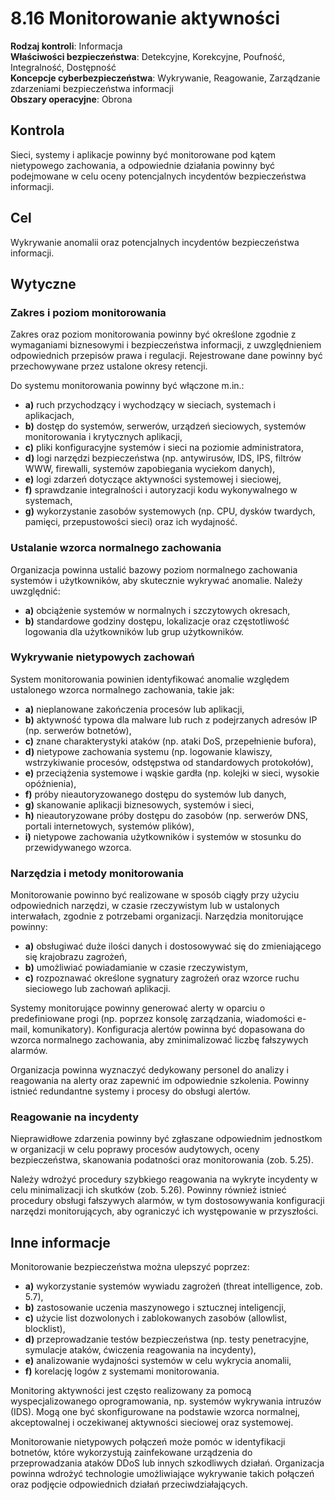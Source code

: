 # 8.16 Monitorowanie aktywności

**Rodzaj kontroli**: Informacja  
**Właściwości bezpieczeństwa**: Detekcyjne, Korekcyjne, Poufność, Integralność, Dostępność  
**Koncepcje cyberbezpieczeństwa**: Wykrywanie, Reagowanie, Zarządzanie zdarzeniami bezpieczeństwa informacji  
**Obszary operacyjne**: Obrona

## Kontrola

Sieci, systemy i aplikacje powinny być monitorowane pod kątem nietypowego zachowania, a odpowiednie działania powinny być podejmowane w celu oceny potencjalnych incydentów bezpieczeństwa informacji.

## Cel

Wykrywanie anomalii oraz potencjalnych incydentów bezpieczeństwa informacji.

## Wytyczne

### Zakres i poziom monitorowania

Zakres oraz poziom monitorowania powinny być określone zgodnie z wymaganiami biznesowymi i bezpieczeństwa informacji, z uwzględnieniem odpowiednich przepisów prawa i regulacji. Rejestrowane dane powinny być przechowywane przez ustalone okresy retencji.

Do systemu monitorowania powinny być włączone m.in.:

- **a)** ruch przychodzący i wychodzący w sieciach, systemach i aplikacjach,
- **b)** dostęp do systemów, serwerów, urządzeń sieciowych, systemów monitorowania i krytycznych aplikacji,
- **c)** pliki konfiguracyjne systemów i sieci na poziomie administratora,
- **d)** logi narzędzi bezpieczeństwa (np. antywirusów, IDS, IPS, filtrów WWW, firewalli, systemów zapobiegania wyciekom danych),
- **e)** logi zdarzeń dotyczące aktywności systemowej i sieciowej,
- **f)** sprawdzanie integralności i autoryzacji kodu wykonywalnego w systemach,
- **g)** wykorzystanie zasobów systemowych (np. CPU, dysków twardych, pamięci, przepustowości sieci) oraz ich wydajność.

### Ustalanie wzorca normalnego zachowania

Organizacja powinna ustalić bazowy poziom normalnego zachowania systemów i użytkowników, aby skutecznie wykrywać anomalie. Należy uwzględnić:

- **a)** obciążenie systemów w normalnych i szczytowych okresach,
- **b)** standardowe godziny dostępu, lokalizacje oraz częstotliwość logowania dla użytkowników lub grup użytkowników.

### Wykrywanie nietypowych zachowań

System monitorowania powinien identyfikować anomalie względem ustalonego wzorca normalnego zachowania, takie jak:

- **a)** nieplanowane zakończenia procesów lub aplikacji,
- **b)** aktywność typowa dla malware lub ruch z podejrzanych adresów IP (np. serwerów botnetów),
- **c)** znane charakterystyki ataków (np. ataki DoS, przepełnienie bufora),
- **d)** nietypowe zachowania systemu (np. logowanie klawiszy, wstrzykiwanie procesów, odstępstwa od standardowych protokołów),
- **e)** przeciążenia systemowe i wąskie gardła (np. kolejki w sieci, wysokie opóźnienia),
- **f)** próby nieautoryzowanego dostępu do systemów lub danych,
- **g)** skanowanie aplikacji biznesowych, systemów i sieci,
- **h)** nieautoryzowane próby dostępu do zasobów (np. serwerów DNS, portali internetowych, systemów plików),
- **i)** nietypowe zachowania użytkowników i systemów w stosunku do przewidywanego wzorca.

### Narzędzia i metody monitorowania

Monitorowanie powinno być realizowane w sposób ciągły przy użyciu odpowiednich narzędzi, w czasie rzeczywistym lub w ustalonych interwałach, zgodnie z potrzebami organizacji. Narzędzia monitorujące powinny:

- **a)** obsługiwać duże ilości danych i dostosowywać się do zmieniającego się krajobrazu zagrożeń,
- **b)** umożliwiać powiadamianie w czasie rzeczywistym,
- **c)** rozpoznawać określone sygnatury zagrożeń oraz wzorce ruchu sieciowego lub zachowań aplikacji.

Systemy monitorujące powinny generować alerty w oparciu o predefiniowane progi (np. poprzez konsolę zarządzania, wiadomości e-mail, komunikatory). Konfiguracja alertów powinna być dopasowana do wzorca normalnego zachowania, aby zminimalizować liczbę fałszywych alarmów.

Organizacja powinna wyznaczyć dedykowany personel do analizy i reagowania na alerty oraz zapewnić im odpowiednie szkolenia. Powinny istnieć redundantne systemy i procesy do obsługi alertów.

### Reagowanie na incydenty

Nieprawidłowe zdarzenia powinny być zgłaszane odpowiednim jednostkom w organizacji w celu poprawy procesów audytowych, oceny bezpieczeństwa, skanowania podatności oraz monitorowania (zob. 5.25).

Należy wdrożyć procedury szybkiego reagowania na wykryte incydenty w celu minimalizacji ich skutków (zob. 5.26). Powinny również istnieć procedury obsługi fałszywych alarmów, w tym dostosowywania konfiguracji narzędzi monitorujących, aby ograniczyć ich występowanie w przyszłości.

## Inne informacje

Monitorowanie bezpieczeństwa można ulepszyć poprzez:

- **a)** wykorzystanie systemów wywiadu zagrożeń (threat intelligence, zob. 5.7),
- **b)** zastosowanie uczenia maszynowego i sztucznej inteligencji,
- **c)** użycie list dozwolonych i zablokowanych zasobów (allowlist, blocklist),
- **d)** przeprowadzanie testów bezpieczeństwa (np. testy penetracyjne, symulacje ataków, ćwiczenia reagowania na incydenty),
- **e)** analizowanie wydajności systemów w celu wykrycia anomalii,
- **f)** korelację logów z systemami monitorowania.

Monitoring aktywności jest często realizowany za pomocą wyspecjalizowanego oprogramowania, np. systemów wykrywania intruzów (IDS). Mogą one być skonfigurowane na podstawie wzorca normalnej, akceptowalnej i oczekiwanej aktywności sieciowej oraz systemowej.

Monitorowanie nietypowych połączeń może pomóc w identyfikacji botnetów, które wykorzystują zainfekowane urządzenia do przeprowadzania ataków DDoS lub innych szkodliwych działań. Organizacja powinna wdrożyć technologie umożliwiające wykrywanie takich połączeń oraz podjęcie odpowiednich działań przeciwdziałających.

